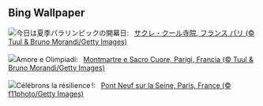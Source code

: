 ## Bing Wallpaper
![](https://www.bing.com/th?id=OHR.ParalympicsParis_JA-JP5348404269_UHD.jpg&w=1000)今日は夏季パラリンピックの開幕日:&nbsp;&ensp;[サクレ・クール寺院, フランス パリ (© Tuul & Bruno Morandi/Getty Images)](https://www.bing.com/th?id=OHR.ParalympicsParis_JA-JP5348404269_UHD.jpg)
<br><br/>
![](https://www.bing.com/th?id=OHR.ParalympicsParis_IT-IT4851305254_UHD.jpg&w=1000)Amore e Olimpiadi:&nbsp;&ensp;[Montmartre e Sacro Cuore, Parigi, Francia (© Tuul & Bruno Morandi/Getty Images)](https://www.bing.com/th?id=OHR.ParalympicsParis_IT-IT4851305254_UHD.jpg)
<br><br/>
![](https://www.bing.com/th?id=OHR.PontNeuf_FR-FR7590326569_UHD.jpg&w=1000)Célébrons la résilience !:&nbsp;&ensp;[Pont Neuf sur la Seine, Paris, France (© f11photo/Getty Images)](https://www.bing.com/th?id=OHR.PontNeuf_FR-FR7590326569_UHD.jpg)
<br><br/>
